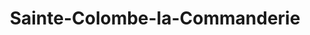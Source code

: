 ---
title: Sainte-Colombe-la-Commanderie
url: /sainte-colombe-la-commanderie/
latitude: 49.103
longitude: 0.939
---